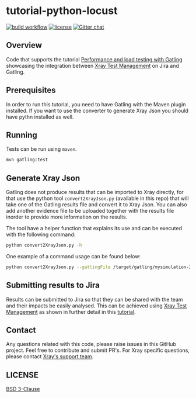 # tutorial-python-locust

[![build workflow](https://github.com/Xray-App/tutorial-maven-scala-gatling/actions/workflows/build.yml/badge.svg)](https://github.com/Xray-App/tutorial-maven-scala-gatling/actions/workflows/build.yml)
[![license](https://img.shields.io/badge/License-BSD%203--Clause-green.svg)](https://opensource.org/licenses/BSD-3-Clause)
[![Gitter chat](https://badges.gitter.im/gitterHQ/gitter.png)](https://gitter.im/Xray-App/community)

## Overview

Code that supports the tutorial [Performance and load testing with Gatling](https://docs.getxray.app/display/XRAYCLOUD/Performance+and+load+testing+with+Gatling) showcasing the integration between [Xray Test Management](https://www.getxray.app/) on Jira and Gatling.

## Prerequisites

In order to run this tutorial, you need to have Gatling with the Maven plugin installed.
If you want to use the converter to generate Xray Json you should have pythn installed as well.

## Running

Tests can be run using `maven`.

```bash
mvn gatling:test
```

## Generate Xray Json

Gatling does not produce results that can be imported to Xray directly, for that use the python tool `convert2XrayJson.py` (available in this repo) that will take one of the Gatling results file and convert it to Xray Json. You can also add another evidence file to be uploaded together with the results file inorder to provide more information on the results.

The tool have a helper function that explains its use and can be executed with the following command:

```bash
python convert2XrayJson.py -h
```

One example of a command usage can be found below:

```bash
python convert2XrayJson.py --gatlingFile /target/gatling/mysimulation-20211007103948126/js/assertions.json --outputFile xrayJson.json --testKey 'XT-246' --testPlan 'XT-245' --jiraProject XT --evidenceFile /target/gatling/mysimulation-20211007103948126/js/stats.json
```


## Submitting results to Jira

Results can be submitted to Jira so that they can be shared with the team and their impacts be easily analysed.
This can be achieved using [Xray Test Management](https://www.getxray.app/) as shown in further detail in this [tutorial](https://docs.getxray.app/display/XRAYCLOUD/Performance+and+load+testing+with+Gatling).

## Contact

Any questions related with this code, please raise issues in this GitHub project. Feel free to contribute and submit PR's.
For Xray specific questions, please contact [Xray's support team](https://jira.getxray.app/servicedesk/customer/portal/2).

## LICENSE

[BSD 3-Clause](LICENSE)
